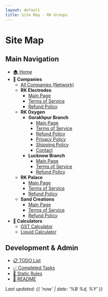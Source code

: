 ```yaml
---
layout: default
title: Site Map - RK Groups
---
```


# Site Map

<div class="mui-container">
  <h2>Main Navigation</h2>
  <ul class="mui-sitemap-list">
    <li><a href="{{ '/' | relative_url }}">🏠 Home</a></li>
    <li>
      <strong>🏢 Companies</strong>
      <ul>
        <li><a href="{{ '/companies/' | relative_url }}">All Companies (Network)</a></li>
        <li>
          <strong>RK Electrodes</strong>
          <ul>
            <li><a href="{{ '/companies/rk-electrodes/' | relative_url }}">Main Page</a></li>
            <li><a href="{{ '/companies/rk-electrodes/terms/' | relative_url }}">Terms of Service</a></li>
            <li><a href="{{ '/companies/rk-electrodes/refund-policy/' | relative_url }}">Refund Policy</a></li>
          </ul>
        </li>
        <li>
          <strong>RK Oxygen</strong>
          <ul>
            <li>
              <strong>Gorakhpur Branch</strong>
              <ul>
                <li><a href="{{ '/companies/rk-oxygen/gorakhpur/' | relative_url }}">Main Page</a></li>
                <li><a href="{{ '/companies/rk-oxygen/gorakhpur/terms/' | relative_url }}">Terms of Service</a></li>
                <li><a href="{{ '/companies/rk-oxygen/gorakhpur/refund-policy/' | relative_url }}">Refund Policy</a></li>
                <li><a href="{{ '/companies/rk-oxygen/gorakhpur/privacy/' | relative_url }}">Privacy Policy</a></li>
                <li><a href="{{ '/companies/rk-oxygen/gorakhpur/shipping/' | relative_url }}">Shipping Policy</a></li>
                <li><a href="{{ '/companies/rk-oxygen/gorakhpur/contact/' | relative_url }}">Contact</a></li>
              </ul>
            </li>
            <li>
              <strong>Lucknow Branch</strong>
              <ul>
                <li><a href="{{ '/companies/rk-oxygen/lucknow/' | relative_url }}">Main Page</a></li>
                <li><a href="{{ '/companies/rk-oxygen/lucknow/terms/' | relative_url }}">Terms of Service</a></li>
                <li><a href="{{ '/companies/rk-oxygen/lucknow/refund-policy/' | relative_url }}">Refund Policy</a></li>
              </ul>
            </li>
          </ul>
        </li>
        <li>
          <strong>RK Palace</strong>
          <ul>
            <li><a href="{{ '/companies/rk-palace/' | relative_url }}">Main Page</a></li>
            <li><a href="{{ '/companies/rk-palace/terms/' | relative_url }}">Terms of Service</a></li>
            <li><a href="{{ '/companies/rk-palace/refund-policy/' | relative_url }}">Refund Policy</a></li>
          </ul>
        </li>
        <li>
          <strong>Sand Creations</strong>
          <ul>
            <li><a href="{{ '/companies/sand-creations/' | relative_url }}">Main Page</a></li>
            <li><a href="{{ '/companies/sand-creations/terms/' | relative_url }}">Terms of Service</a></li>
            <li><a href="{{ '/companies/sand-creations/refund-policy/' | relative_url }}">Refund Policy</a></li>
          </ul>
        </li>
      </ul>
    </li>
    <li>
      <strong>🧮 Calculators</strong>
      <ul>
        <li><a href="{{ '/Calc/GST/' | relative_url }}">GST Calculator</a></li>
        <li><a href="{{ '/Calc/LIQ/' | relative_url }}">Liquid Calculator</a></li>
      </ul>
    </li>
  </ul>

  <h2>Development & Admin</h2>
  <ul class="mui-sitemap-list">
    <li><a href="{{ '/dev/TODO.md' | relative_url }}">📋 TODO List</a></li>
    <li><a href="{{ '/dev/COMPLETED.md' | relative_url }}">✅ Completed Tasks</a></li>
    <li><a href="{{ '/dev/STATIC_RULES.md' | relative_url }}">📝 Static Rules</a></li>
    <li><a href="{{ '/README.md' | relative_url }}">📖 README</a></li>
  </ul>

  <p class="mui-text-muted">
    <em>Last updated: {{ 'now' | date: '%B %d, %Y' }}</em>
  </p>
</div>
